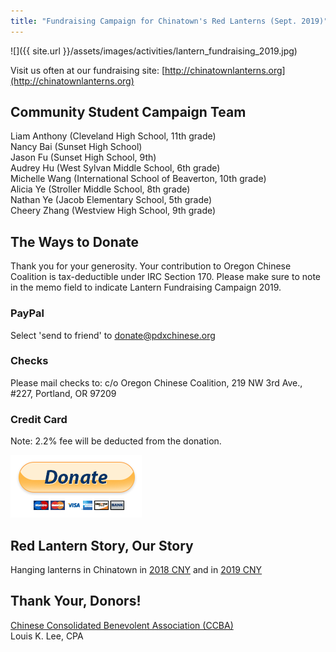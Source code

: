 ```yaml
---
title: "Fundraising Campaign for Chinatown's Red Lanterns (Sept. 2019)"
---
```


![]({{ site.url }}/assets/images/activities/lantern_fundraising_2019.jpg)

Visit us often at our fundraising site: [http://chinatownlanterns.org](http://chinatownlanterns.org)

## Community Student Campaign Team

Liam Anthony (Cleveland High School, 11th grade)  
Nancy Bai (Sunset High School)  
Jason Fu (Sunset High School, 9th)  
Audrey Hu (West Sylvan Middle School, 6th grade)  
Michelle Wang (International School of Beaverton, 10th grade)  
Alicia Ye (Stroller Middle School, 8th grade)  
Nathan Ye (Jacob Elementary School, 5th grade)  
Cheery Zhang (Westview High School, 9th grade)  

## The Ways to Donate

Thank you for your generosity. Your contribution to Oregon Chinese Coalition is tax-deductible under IRC Section 170. Please make sure to note in the memo field to indicate Lantern Fundraising Campaign 2019.

### PayPal

Select 'send to friend' to donate@pdxchinese.org

### Checks

Please mail checks to: c/o Oregon Chinese Coalition, 219 NW 3rd Ave., #227, Portland, OR 97209

### Credit Card

Note: 2.2% fee will be deducted from the donation.

[![paypal](/assets/images/activities/paypal3.png)](https://www.paypal.com/cgi-bin/webscr?cmd=_s-xclick&hosted_button_id=GWHJ99U9AEFFN)

## Red Lantern Story, Our Story

Hanging lanterns in Chinatown in [2018 CNY](http://pdxchinese.org/chinatown/newyear/2018-02-13-red_lanterns_in_chinatown_2018/) and in [2019 CNY](http://pdxchinese.org/chinatown/newyear/2019-01-20-red_lanterns_in_chinatown_2019/)

## Thank Your, Donors!

[Chinese Consolidated Benevolent Association (CCBA)](https://www.oregonccba.org/)  
Louis K. Lee, CPA  
